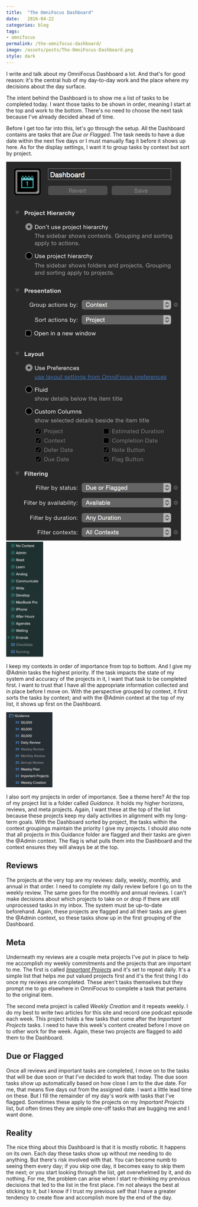 ```yaml
---
title:  "The OmniFocus Dashboard"
date:   2016-04-22
categories: blog
tags:
- omnifocus
permalink: /the-omnifocus-dashboard/
image: /assets/posts/The-OmniFocus-Dashboard.png
style: dark
---
```

I write and talk about my OmniFocus Dashboard a lot. And that's for good reason: it's the central hub of my day-to-day work and the place where my decisions about the day surface.
<!--more-->

The intent behind the Dashboard is to show me a list of tasks to be completed today. I want those tasks to be shown in order, meaning I start at the top and work to the bottom. There's no need to choose the next task because I've already decided ahead of time.

Before I get too far into this, let's go through the setup. All the Dashboard contains are tasks that are _Due or Flagged_. The task needs to have a due date within the next five days or I must manually flag it before it shows up here. As for the display settings, I want it to group tasks by context but sort by project.

<img class="center-image post-image-mini" src="/assets/posts_extra/the-omnifocus-dashboard/settings.png" />

<img class="right-image post-image-tiny" style="max-width: 100px;" src="/assets/posts_extra/the-omnifocus-dashboard/contexts.png" />

I keep my contexts in order of importance from top to bottom. And I give my @Admin tasks the highest priority. If the task impacts the state of my system and accuracy of the projects in it, I want that task to be completed first. I want to trust that I have all the appropriate information collected and in place before I move on. With the perspective grouped by context, it first sorts the tasks by context; and with the @Admin context at the top of my list, it shows up first on the Dashboard.

<img class="left-image post-image-tiny" style="max-width: 125px;" src="/assets/posts_extra/the-omnifocus-dashboard/projects.png" />

I also sort my projects in order of importance. See a theme here? At the top of my project list is a folder called _Guidance_. It holds my higher horizons, reviews, and meta projects. Again, I want these at the top of the list because these projects keep my daily activities in alignment with my long-term goals. With the Dashboard sorted by project, the tasks within the context groupings maintain the priority I give my projects. I should also note that all projects in this Guidance folder are flagged and their tasks are given the @Admin context. The flag is what pulls them into the Dashboard and the context ensures they will always be at the top.

## Reviews

The projects at the very top are my reviews: daily, weekly, monthly, and annual in that order. I need to complete my daily review before I go on to the weekly review. The same goes for the monthly and annual reviews. I can't make decisions about which projects to take on or drop if there are still unprocessed tasks in my inbox. The system must be up-to-date beforehand. Again, these projects are flagged and all their tasks are given the @Admin context, so these tasks show up in the first grouping of the Dashboard.

## Meta

Underneath my reviews are a couple meta projects I've put in place to help me accomplish my weekly commitments and the projects that are important to me. The first is called [_Important Projects_](http://joebuhlig.com/the-important-not-urgent-projects/) and it's set to repeat daily.  It's a simple list that helps me put valued projects first and it's the first thing I do once my reviews are completed. These aren't tasks themselves but they prompt me to go elsewhere in OmniFocus to complete a task that pertains to the original item.

The second meta project is called _Weekly Creation_ and it repeats weekly. I do my best to write two articles for this site and record one podcast episode each week. This project holds a few tasks that come after the _Important Projects_ tasks. I need to have this week's content created before I move on to other work for the week. Again, these two projects are flagged to add them to the Dashboard.

## Due or Flagged

Once all reviews and important tasks are completed, I move on to the tasks that will be due soon or that I've decided to work that today. The due soon tasks show up automatically based on how close I am to the due date. For me, that means five days out from the assigned date. I want a little lead time on these. But I fill the remainder of my day's work with tasks that I've flagged. Sometimes these apply to the projects on my _Important Projects_ list, but often times they are simple one-off tasks that are bugging me and I want done.

## Reality

The nice thing about this Dashboard is that it is mostly robotic. It happens on its own. Each day these tasks show up without me needing to do anything. But there's risk involved with that. You can become numb to seeing them every day; if you skip one day, it becomes easy to skip them the next; or you start looking through the list, get overwhelmed by it, and do nothing. For me, the problem can arise when I start re-thinking my previous decisions that led to the list in the first place. I'm not always the best at sticking to it, but I know if I trust my previous self that I have a greater tendency to create flow and accomplish more by the end of the day.